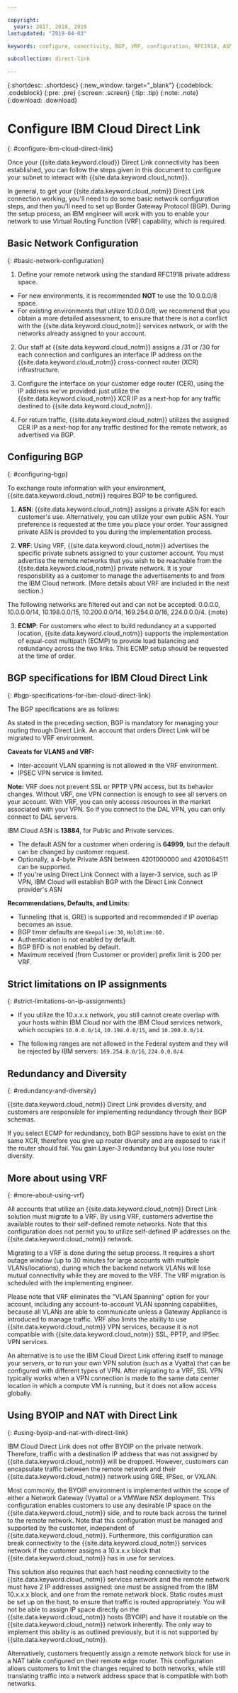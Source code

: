 ```yaml
---

copyright:
  years: 2017, 2018, 2019
lastupdated: "2019-04-03"

keywords: configure, conectivity, BGP, VRF, configuration, RFC1918, ASN, BYOIP, NAT, VLAN Spanning, 10.0.0.0/8, ECMP, redundancy, IP assignments, VMWare, Vyatta, IP limitations

subcollection: direct-link

---
```


{:shortdesc: .shortdesc}
{:new_window: target="_blank"}
{:codeblock: .codeblock}
{:pre: .pre}
{:screen: .screen}
{:tip: .tip}
{:note: .note}
{:download: .download}

# Configure IBM Cloud Direct Link
{: #configure-ibm-cloud-direct-link}

Once your {{site.data.keyword.cloud}} Direct Link connectivity has been established, you can follow the steps given in this document to configure your subnet to interact with {{site.data.keyword.cloud_notm}}.

In general, to get your {{site.data.keyword.cloud_notm}} Direct Link connection working, you'll need to do some basic network configuration steps, and then you'll need to set up Border Gateway Protocol (BGP). During the setup process, an IBM engineer will work with you to enable your network to use Virtual Routing Function (VRF) capability, which is required.

## Basic Network Configuration
{: #basic-network-configuration}

1. Define your remote network using the standard RFC1918 private address space. 
 * For new environments, it is recommended **NOT** to use the 10.0.0.0/8 space. 
 * For existing environments that utilize 10.0.0.0/8, we recommend that you obtain a more detailed assessment, to ensure that there is not a conflict with the {{site.data.keyword.cloud_notm}} services network, or with the networks already assigned to your account.

2. Our staff at {{site.data.keyword.cloud_notm}} assigns a /31 or /30 for each connection and configures an interface IP address on the {{site.data.keyword.cloud_notm}} cross-connect router (XCR) infrastructure.  

3. Configure the interface on your customer edge router (CER), using the IP address we've provided: just utilize the {{site.data.keyword.cloud_notm}} XCR IP as a next-hop for any traffic destined to {{site.data.keyword.cloud_notm}}. 

4. For return traffic, {{site.data.keyword.cloud_notm}} utilizes the assigned CER IP as a next-hop for any traffic destined for the remote network, as advertised via BGP.

## Configuring BGP
{: #configuring-bgp}

To exchange route information with your environment, {{site.data.keyword.cloud_notm}} requires BGP to be configured.  

1. **ASN**: {{site.data.keyword.cloud_notm}} assigns a private ASN for each customer's use. Alternatively, you can utilize your own public ASN. Your preference is requested at the time you place your order. Your assigned private ASN is provided to you during the implementation process.

2. **VRF**: Using VRF, {{site.data.keyword.cloud_notm}} advertises the specific private subnets assigned to your customer account.  You must advertise the remote networks that you wish to be reachable from the {{site.data.keyword.cloud_notm}} private network. It is your responsbility as a customer to manage the advertisements to and from the IBM Cloud network. (More details about VRF are included in the next section.)

The following networks are filtered out and can not be accepted: 0.0.0.0, 10.0.0.0/14, 10.198.0.0/15, 10.200.0.0/14, 169.254.0.0/16, 224.0.0.0/4.
{:note}

3. **ECMP**: For customers who elect to build redundancy at a supported location, {{site.data.keyword.cloud_notm}} supports the implementation of equal-cost multipath (ECMP) to provide load balancing and redundancy across the two links. This ECMP setup should be requested at the time of order.

## BGP specifications for IBM Cloud Direct Link
{: #bgp-specifications-for-ibm-cloud-direct-link}

The BGP specifications are as follows:

As stated in the preceding section, BGP is mandatory for managing your routing through Direct Link. An account that orders Direct Link will be migrated to VRF environment.

**Caveats for VLANS and VRF:**
 * Inter-account VLAN spanning is not allowed in the VRF environment. 
 * IPSEC VPN service is limited. 
 
**Note:** VRF does not prevent SSL or PPTP VPN access, but its behavior changes. Without VRF, one VPN connection is enough to see all servers on your account. With VRF, you can only access resources in the market associated with your VPN. So if you connect to the DAL VPN, you can only connect to DAL servers.

IBM Cloud ASN is **13884**, for Public and Private services. 
 * The default ASN for a customer when ordering is **64999**, but the default can be changed by customer request. 
 * Optionally, a 4-byte Private ASN between 4201000000 and 4201064511 can be supported.
 * If you're using Direct Link Connect with a layer-3 service, such as IP VPN, IBM Cloud will establish BGP with the Direct Link Connect provider's ASN

**Recommendations, Defaults, and Limits:**

 * Tunneling (that is, GRE) is supported and recommended if IP overlap becomes an issue.
 * BGP timer defaults are `Keepalive:30`, `Holdtime:60.`
 * Authentication is not enabled by default.
 * BGP BFD is not enabled by default.
 * Maximum received (from Customer or provider) prefix limit is 200 per VRF.
 
## Strict limitations on IP assignments
{: #strict-limitations-on-ip-assignments}

 * If you utilize the 10.x.x.x network, you still cannot create overlap with your hosts within IBM Cloud nor with the IBM Cloud services network, which occupies `10.0.0.0/14`, `10.198.0.0/15`, and `10.200.0.0/14`.  

 * The following ranges are not allowed in the Federal system and they will be rejected by IBM servers: `169.254.0.0/16`, `224.0.0.0/4`.

## Redundancy and Diversity
{: #redundancy-and-diversity}

{{site.data.keyword.cloud_notm}} Direct Link provides diversity, and customers are responsible for implementing redundancy through their BGP schemas.

If you select ECMP for redundancy, both BGP sessions have to exist on the same XCR, therefore you give up router diversity and are exposed to risk if the router should fail. You gain Layer-3 redundancy but you lose router diversity.

## More about using VRF
{: #more-about-using-vrf}

All accounts that utilize an {{site.data.keyword.cloud_notm}} Direct Link solution must migrate to a VRF. By using VRF, customers advertise the available routes to their self-defined remote networks. Note that this configuration does not permit you to utilize self-defined IP addresses on the {{site.data.keyword.cloud_notm}} network.

Migrating to a VRF is done during the setup process. It requires a short outage window (up to 30 minutes for large accounts with multiple VLANs/locations), during which the backend network VLANs will lose mutual connectivity while they are moved to the VRF. The VRF migration is scheduled with the implementing engineer.

Please note that VRF eliminates the "VLAN Spanning" option for your account, including any account-to-account VLAN spanning capabilities, because all VLANs are able to communicate unless a Gateway Appliance is introduced to manage traffic. VRF also limits the ability to use {{site.data.keyword.cloud_notm}} VPN services, because it is not compatible with {{site.data.keyword.cloud_notm}} SSL, PPTP, and IPSec VPN services.   

An alternative is to use the IBM Cloud Direct Link offering itself to manage your servers, or to run your own VPN solution (such as a Vyatta) that can be configured with different types of VPN. After migrating to a VRF, SSL VPN typically works when a VPN connection is made to the same data center location in which a compute VM is running, but it does not allow access globally.

## Using BYOIP and NAT with Direct Link
{: #using-byoip-and-nat-with-direct-link}

IBM Cloud Direct Link does not offer BYOIP on the private network. Therefore, traffic with a destination IP address that was not assigned by {{site.data.keyword.cloud_notm}} will be dropped. However, customers can encapsulate traffic between the remote network and their {{site.data.keyword.cloud_notm}} network using GRE, IPSec, or VXLAN.  

Most commonly, the BYOIP environment is implemented within the scope of either a Network Gateway (Vyatta) or a VMWare NSX deployment. This configuration enables customers to use any desirable IP space on the {{site.data.keyword.cloud_notm}} side, and to route back across the tunnel to the remote network. Note that this configuration must be managed and supported by the customer, independent of {{site.data.keyword.cloud_notm}}. Furthermore, this configuration can break connectivity to the {{site.data.keyword.cloud_notm}} services network if the customer assigns a 10.x.x.x block that {{site.data.keyword.cloud_notm}} has in use for services. 

This solution also requires that each host needing connectivity to the {{site.data.keyword.cloud_notm}} services network and the remote network must have 2 IP addresses assigned: one must be assigned from the IBM 10.x.x.x block, and one from the remote network block. Static routes must be set up on the host, to ensure that traffic is routed appropriately. You will not be able to assign IP space directly on the {{site.data.keyword.cloud_notm}} hosts (BYOIP) and have it routable on the {{site.data.keyword.cloud_notm}} network inherently. The only way to implement this ability is as outlined previously, but it is not supported by {{site.data.keyword.cloud_notm}}.

Alternatively, customers frequently assign a remote network block for use in a NAT table configured on their remote edge router. This configuration allows customers to limit the changes required to both networks, while still translating traffic into a network address space that is compatible with both networks.
